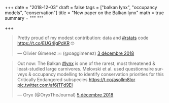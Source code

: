 +++
date = "2018-12-03"
draft = false
tags = ["balkan lynx", "occupancy models", "conservation"]
title = "New paper on the Balkan lynx"
math = true
summary = """
"""

+++

<blockquote class="twitter-tweet" data-lang="fr"><p lang="en" dir="ltr">Pretty proud of my modest contribution: data and <a href="https://twitter.com/hashtag/rstats?src=hash&amp;ref_src=twsrc%5Etfw">#rstats</a> code <a href="https://t.co/EUG4IgPdKR">https://t.co/EUG4IgPdKR</a> 🤓</p>&mdash; Olivier Gimenez 💤 (@oaggimenez) <a href="https://twitter.com/oaggimenez/status/1069696616611962887?ref_src=twsrc%5Etfw">3 décembre 2018</a></blockquote>
<script async src="https://platform.twitter.com/widgets.js" charset="utf-8"></script>

<blockquote class="twitter-tweet" data-lang="fr"><p lang="en" dir="ltr">Out now: The Balkan <a href="https://twitter.com/hashtag/lynx?src=hash&amp;ref_src=twsrc%5Etfw">#lynx</a> is one of the rarest, most threatened &amp; least-studied large carnivores. Melovski et al. used questionnaire surveys &amp; occupancy modelling to identify conservation priorities for this Critically Endangered subspecies.<a href="https://t.co/asollm8Ior">https://t.co/asollm8Ior</a> <a href="https://t.co/af6jTFd9EI">pic.twitter.com/af6jTFd9EI</a></p>&mdash; Oryx (@OryxTheJournal) <a href="https://twitter.com/OryxTheJournal/status/1070272003284840448?ref_src=twsrc%5Etfw">5 décembre 2018</a></blockquote>
<script async src="https://platform.twitter.com/widgets.js" charset="utf-8"></script>
